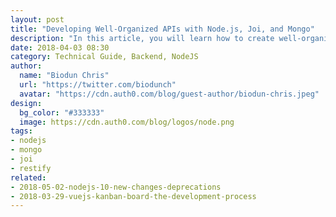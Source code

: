 ```yaml
---
layout: post
title: "Developing Well-Organized APIs with Node.js, Joi, and Mongo"
description: "In this article, you will learn how to create well-organized APIs with Node.js, Restify, Joi, and MongoDB."
date: 2018-04-03 08:30
category: Technical Guide, Backend, NodeJS
author:
  name: "Biodun Chris"
  url: "https://twitter.com/biodunch"
  avatar: "https://cdn.auth0.com/blog/guest-author/biodun-chris.jpeg"
design:
  bg_color: "#333333"
  image: https://cdn.auth0.com/blog/logos/node.png
tags:
- nodejs
- mongo
- joi
- restify
related:
- 2018-05-02-nodejs-10-new-changes-deprecations
- 2018-03-29-vuejs-kanban-board-the-development-process
---
```

